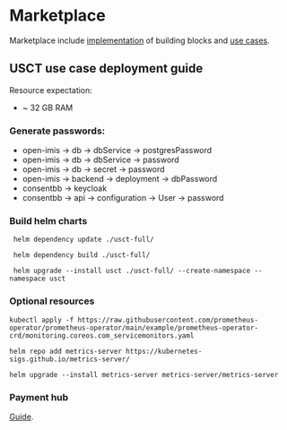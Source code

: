 # Marketplace

Marketplace include [implementation](./../marketplace/blocks) of building blocks and [use cases](./../marketplace/use-cases).

## USCT use case deployment guide
Resource expectation:
* ~ 32 GB RAM 

### Generate passwords:

 * open-imis -> db -> dbService -> postgresPassword 
 * open-imis -> db -> dbService -> password 
 * open-imis -> db -> secret -> password 
 * open-imis -> backend -> deployment -> dbPassword 
 * consentbb -> keycloak 
 * consentbb -> api -> configuration -> User -> password 

### Build helm charts

` helm dependency update ./usct-full/`

` helm dependency build ./usct-full/`

` helm upgrade --install usct ./usct-full/ --create-namespace --namespace usct`

### Optional resources

`kubectl apply -f https://raw.githubusercontent.com/prometheus-operator/prometheus-operator/main/example/prometheus-operator-crd/monitoring.coreos.com_servicemonitors.yaml`

`helm repo add metrics-server https://kubernetes-sigs.github.io/metrics-server/`

`helm upgrade --install metrics-server metrics-server/metrics-server`

### Payment hub
[Guide](main.md#post-deployment-steps).


